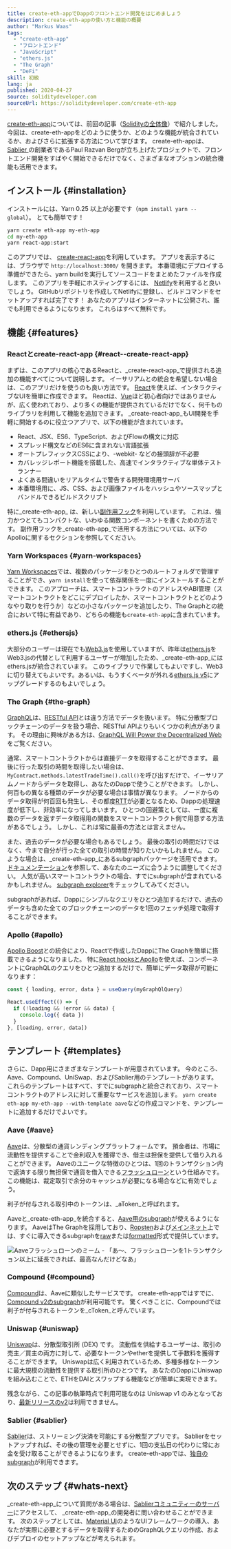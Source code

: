 ```yaml
---
title: create-eth-appでDappのフロントエンド開発をはじめましょう
description: create-eth-appの使い方と機能の概要
author: "Markus Waas"
tags:
  - "create-eth-app"
  - "フロントエンド"
  - "JavaScript"
  - "ethers.js"
  - "The Graph"
  - "DeFi"
skill: 初級
lang: ja
published: 2020-04-27
source: soliditydeveloper.com
sourceUrl: https://soliditydeveloper.com/create-eth-app
---
```


[create-eth-app](https://github.com/PaulRBerg/create-eth-app)については、前回の記事（[Solidityの全体像](https://soliditydeveloper.com/solidity-overview-2020)）で紹介しました。 今回は、create-eth-appをどのように使うか、どのような機能が統合されているか、およびさらに拡張する方法について学びます。 create-eth-appは、[ Sablier ](http://sablier.com/)の創業者であるPaul Razvan Bergが立ち上げたプロジェクトで、フロントエンド開発をすばやく開始できるだけでなく、さまざまなオプションの統合機能も活用できます。

## インストール {#installation}

インストールには、Yarn 0.25 以上が必要です（`npm install yarn --global`）。 とても簡単です！

```bash
yarn create eth-app my-eth-app
cd my-eth-app
yarn react-app:start
```

このアプリでは、 [create-react-app](https://github.com/facebook/create-react-app)を利用しています。 アプリを表示するには、ブラウザで `http://localhost:3000/` を開きます。 本番環境にデプロイする準備ができたら、yarn buildを実行してソースコードをまとめたファイルを作成します。 このアプリを手軽にホスティングするには、 [Netlify](https://www.netlify.com/)を利用すると良いでしょう。 GitHubリポジトリを作成してNetlifyに登録し、ビルドコマンドをセットアップすれば完了です！ あなたのアプリはインターネットに公開され、誰でも利用できるようになります。 これらはすべて無料です。

## 機能 {#features}

### Reactとcreate-react-app {#react--create-react-app}

まずは、このアプリの核心であるReactと、_create-react-app_で提供される追加の機能すべてについて説明します。 イーサリアムとの統合を希望しない場合は、このアプリだけを使うのも良い方法です。 [React](https://reactjs.org/)を使えば、インタラクティブなUIを簡単に作成できます。 Reactは、[Vue](https://vuejs.org/)ほど初心者向けではありませんが、広く使われており、より多くの機能が提供されているだけでなく、何千ものライブラリを利用して機能を追加できます。 _create-react-app_もUI開発を手軽に開始するのに役立つアプリで、以下の機能が含まれています。

- React、JSX、ES6、TypeScript、およびFlowの構文に対応
- スプレッド構文などのES6に含まれない言語拡張
- オートプレフィックスCSSにより、-webkit- などの接頭辞が不必要
- カバレッジレポート機能を搭載した、高速でインタラクティブな単体テストランナー
- よくある間違いをリアルタイムで警告する開発環境用サーバ
- 本番環境用に、JS、CSS、および画像ファイルをハッシュやソースマップとバンドルできるビルドスクリプト

特に_create-eth-app_ は、新しい[副作用フック](https://reactjs.org/docs/hooks-effect.html)を利用しています。 これは、強力かつとてもコンパクトな、いわゆる関数コンポーネントを書くための方法です。 副作用フックを_create-eth-app_で活用する方法については、以下のApolloに関するセクションを参照してください。

### Yarn Workspaces {#yarn-workspaces}

[Yarn Workspaces](https://classic.yarnpkg.com/en/docs/workspaces/)では、複数のパッケージをひとつのルートフォルダで管理することができ、`yarn install`を使って依存関係を一度にインストールすることができます。 このアプローチは、スマートコントラクトのアドレスやABI管理（スマートコントラクトをどこにデプロイしたか、スマートコントラクトとどのようなやり取りを行うか）などの小さなパッケージを追加したり、The Graphとの統合において特に有益であり、どちらの機能も`create-eth-app`に含まれています。

### ethers.js {#ethersjs}

大部分のユーザーは現在でも[Web3.js](https://docs.web3js.org/)を使用していますが、昨年は[ethers.js](https://docs.ethers.io/)をWeb3.jsの代替として利用するユーザーが増加したため、_create-eth-app_にはethers.jsが統合されています。 このライブラリで作業してもよいですし、Web3に切り替えてもよいです。あるいは、もうすくベータが外れる[ethers.js v5](https://docs-beta.ethers.io/)にアップグレードするのもよいでしょう。

### The Graph {#the-graph}

[GraphQL](https://graphql.org/)は、[RESTful API](https://restfulapi.net/)とは違う方法でデータを扱います。 特に分散型ブロックチェーンのデータを扱う場合、RESTful APIよりもいくつかの利点があります。 その理由に興味がある方は、[GraphQL Will Power the Decentralized Web](https://medium.com/graphprotocol/graphql-will-power-the-decentralized-web-d7443a69c69a)をご覧ください。

通常、スマートコントラクトからは直接データを取得することができます。 最後に行った取引の時間を取得したい場合は、 `MyContract.methods.latestTradeTime().call()`を呼び出すだけで、イーサリアムノードからデータを取得し、あなたのDappで使うことができます。 しかし、何百もの異なる種類のデータが必要な場合は事情が異なります。 ノードからのデータ取得が何百回も発生し、その都度[RTT](https://wikipedia.org/wiki/Round-trip_delay_time)が必要となるため、Dappの処理速度が低下し、非効率になってしまいます。 ひとつの回避策としては、一度に複数のデータを返すデータ取得用の関数をスマートコントラクト側で用意する方法があるでしょう。 しかし、これは常に最善の方法とは言えません。

また、過去のデータが必要な場合もあるでしょう。 最後の取引の時間だけではなく、今まで自分が行った全ての取引の時間が知りたいかもしれません。 このような場合は、_create-eth-app_にあるsubgraphパッケージを活用できます。[ドキュメンテーション](https://thegraph.com/docs/define-a-subgraph)を参照して、あなたのニーズに合うように調整してください。 人気が高いスマートコントラクトの場合、すでにsubgraphが含まれているかもしれません。 [subgraph explorer](https://thegraph.com/explorer/)をチェックしてみてください。

subgraphがあれば、Dappにシンプルなクエリをひとつ追加するだけで、過去のデータも含めた全てのブロックチェーンのデータを1回のフェッチ処理で取得することができます。

### Apollo {#apollo}

[Apollo Boost](https://www.apollographql.com/docs/react/get-started/)との統合により、Reactで作成したDappにThe Graphを簡単に搭載できるようになりました。 特に[React hooksとApollo](https://www.apollographql.com/blog/apollo-client-now-with-react-hooks-676d116eeae2)を使えば、コンポーネントにGraphQLのクエリをひとつ追加するだけで、簡単にデータ取得が可能になります：

```js
const { loading, error, data } = useQuery(myGraphQlQuery)

React.useEffect(() => {
  if (!loading && !error && data) {
    console.log({ data })
  }
}, [loading, error, data])
```

## テンプレート {#templates}

さらに、Dapp用にさまざまなテンプレートが用意されています。 今のところ、Aave、Compound、UniSwap、およびSablier用のテンプレートがあります。 これらのテンプレートはすべて、すでにsubgraphと統合されており、スマートコントラクトのアドレスに対して重要なサービスを追加します。 `yarn create eth-app my-eth-app --with-template aave`などの作成コマンドを、テンプレートに追加するだけでよいです。

### Aave {#aave}

[Aave](https://aave.com/)は、分散型の通貨レンディングプラットフォームです。 預金者は、市場に流動性を提供することで金利収入を獲得でき、借主は担保を提供して借り入れることができます。 Aaveのユニークな特徴のひとつは、1回のトランザクション内で返済する限り無担保で通貨を借入できる[フラッシュローン](https://docs.aave.com/developers/guides/flash-loans)という仕組みです。 この機能は、裁定取引で余分のキャッシュが必要になる場合などに有効でしょう。

利子が付与される取引中のトークンは、_aToken_と呼ばれます。

Aaveと_create-eth-app_を統合すると、[Aave用のsubgraph](https://docs.aave.com/developers/getting-started/using-graphql)が使えるようになります。 AaveはThe Graphを採用しており、[Ropsten](https://thegraph.com/explorer/subgraph/aave/protocol-ropsten)および[メインネット](https://thegraph.com/explorer/subgraph/aave/protocol)上では、すぐに導入できるsubgraphを[raw](https://thegraph.com/explorer/subgraph/aave/protocol-raw)または[formatted](https://thegraph.com/explorer/subgraph/aave/protocol)形式で提供しています。

![Aaveフラッシュローンのミーム - 「あ〜、フラッシュローンを1トランザクション以上に延長できれば、最高なんだけどなあ」](./flashloan-meme.png)

### Compound {#compound}

[Compound](https://compound.finance/)は、Aaveに類似したサービスです。 create-eth-appではすでに、[Compound v2のsubgraph](https://medium.com/graphprotocol/https-medium-com-graphprotocol-compound-v2-subgraph-highlight-a5f38f094195)が利用可能です。 驚くべきことに、Compoundでは利子が付与されるトークンを_cToken_と呼んでいます。

### Uniswap {#uniswap}

[Uniswap](https://uniswap.exchange/)は、分散型取引所 (DEX) です。 流動性を供給するユーザーは、取引の売主／買主の両方に対して、必要なトークンやetherを提供して手数料を獲得することができます。 Uniswapは広く利用されているため、多種多様なトークンに最大規模の流動性を提供する取引所のひとつです。 あなたのDappにUniswapを組み込むことで、ETHをDAIとスワップする機能などが簡単に実現できます。

残念ながら、この記事の執筆時点で利用可能なのは Uniswap v1 のみとなっており、[最新リリースのv2](https://uniswap.org/blog/uniswap-v2/)は利用できません。

### Sablier {#sablier}

[ Sablier](https://sablier.com/)は、ストリーミング決済を可能にする分散型アプリです。 Sablierをセットアップすれば、その後の管理を必要とせずに、1回の支払日の代わりに常にお金を受け取ることができるようになります。 create-eth-appでは、[独自のsubgraph](https://thegraph.com/explorer/subgraph/sablierhq/sablier)が利用できます。

## 次のステップ {#whats-next}

_create-eth-app_について質問がある場合は、[Sablierコミュニティーのサーバー](https://discord.gg/bsS8T47)にアクセスして、 _create-eth-app_の開発者に問い合わせることができます。 次のステップとしては、[Material UI](https://material-ui.com/)のようなUIフレームワークの導入、あなたが実際に必要とするデータを取得するためのGraphQLクエリの作成、およびデプロイのセットアップなどが考えられます。
